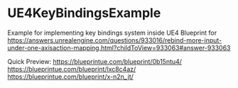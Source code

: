 # UE4KeyBindingsExample
Example for implementing key bindings system inside UE4 Blueprint for https://answers.unrealengine.com/questions/933016/rebind-more-input-under-one-axisaction-mapping.html?childToView=933063#answer-933063


Quick Preview:
https://blueprintue.com/blueprint/0b15ntu4/
https://blueprintue.com/blueprint/lxc8c4az/
https://blueprintue.com/blueprint/x-n2n_jt/

